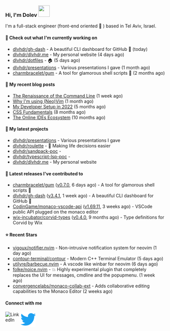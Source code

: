 ### Hi, I'm Dolev <img width="36px" height="36px" src="https://user-images.githubusercontent.com/1303154/88677602-1635ba80-d120-11ea-84d8-d263ba5fc3c0.gif" />

I'm a full-stack engineer (front-end oriented :rainbow: ) based in Tel Aviv, Israel.

#### 👷 Check out what I'm currently working on

- [dlvhdr/gh-dash](https://github.com/dlvhdr/gh-dash) - A beautiful CLI dashboard for GitHub 🚀  (today)
- [dlvhdr/dlvhdr.me](https://github.com/dlvhdr/dlvhdr.me) - My personal website (4 days ago)
- [dlvhdr/dotfiles](https://github.com/dlvhdr/dotfiles) - 🏠 (5 days ago)
- [dlvhdr/presentations](https://github.com/dlvhdr/presentations) - Various presentations I gave (1 month ago)
- [charmbracelet/gum](https://github.com/charmbracelet/gum) - A tool for glamorous shell scripts 🎀 (2 months ago)

#### 📜 My recent blog posts

- [The Renaissance of the Command Line](https://dlvhdr.me/posts/the-renaissance-of-the-command-line) (1 week ago)
- [Why I&#39;m using (Neo)Vim](https://dlvhdr.me/posts/why-im-using-vim) (1 month ago)
- [My Developer Setup in 2022](https://dlvhdr.me/posts/dev-setup) (5 months ago)
- [CSS Fundamentals](https://dlvhdr.me/posts/css-fundamentals) (8 months ago)
- [The Online IDEs Ecosystem](https://dlvhdr.me/posts/online-ides-ecosystem) (10 months ago)

#### 🌱 My latest projects

- [dlvhdr/presentations](https://github.com/dlvhdr/presentations) - Various presentations I gave
- [dlvhdr/roulette](https://github.com/dlvhdr/roulette) - :slot_machine: Making life decisions easier
- [dlvhdr/sandpack-poc](https://github.com/dlvhdr/sandpack-poc) - 
- [dlvhdr/typescript-lsp-poc](https://github.com/dlvhdr/typescript-lsp-poc) - 
- [dlvhdr/dlvhdr.me](https://github.com/dlvhdr/dlvhdr.me) - My personal website

#### 🔭 Latest releases I've contributed to

- [charmbracelet/gum](https://github.com/charmbracelet/gum) ([v0.7.0](https://github.com/charmbracelet/gum/releases/tag/v0.7.0), 6 days ago) - A tool for glamorous shell scripts 🎀
- [dlvhdr/gh-dash](https://github.com/dlvhdr/gh-dash) ([v3.4.1](https://github.com/dlvhdr/gh-dash/releases/tag/v3.4.1), 1 week ago) - A beautiful CLI dashboard for GitHub 🚀 
- [CodinGame/monaco-vscode-api](https://github.com/CodinGame/monaco-vscode-api) ([v1.69.11](https://github.com/CodinGame/monaco-vscode-api/releases/tag/v1.69.11), 3 weeks ago) - VSCode public API plugged on the monaco editor
- [wix-incubator/corvid-types](https://github.com/wix-incubator/corvid-types) ([v0.4.0](https://github.com/wix-incubator/corvid-types/releases/tag/v0.4.0), 9 months ago) - Type definitions for Corvid by Wix

#### ⭐ Recent Stars

- [vigoux/notifier.nvim](https://github.com/vigoux/notifier.nvim) - Non-intrusive notification system for neovim (1 day ago)
- [contour-terminal/contour](https://github.com/contour-terminal/contour) - Modern C&#43;&#43; Terminal Emulator (5 days ago)
- [utilyre/barbecue.nvim](https://github.com/utilyre/barbecue.nvim) - A vscode like winbar for neovim (6 days ago)
- [folke/noice.nvim](https://github.com/folke/noice.nvim) - 💥 Highly experimental plugin that completely replaces the UI for messages, cmdline and the popupmenu. (1 week ago)
- [convergencelabs/monaco-collab-ext](https://github.com/convergencelabs/monaco-collab-ext) - Adds collaborative editing capabilities to the Monaco Editor (2 weeks ago)

#### Connect with me

[<img align="left" alt="LinkedIn" width="48px" src="https://camo.githubusercontent.com/c8a9c5b414cd812ad6a97a46c29af67239ddaeae08c41724ff7d945fb4c047e5/68747470733a2f2f6564656e742e6769746875622e696f2f537570657254696e7949636f6e732f696d616765732f7376672f6c696e6b6564696e2e737667" />][linkedin]

[<img align="left" alt="Twitter" width="48px" src="icons/twitter.svg" />][twitter]

[linkedin]: https://www.linkedin.com/in/dolev-hadar/
[twitter]: https://twitter.com/elys1um

